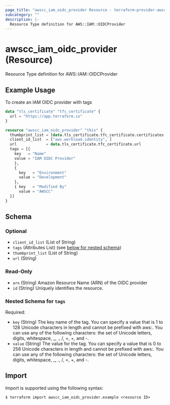 ```yaml
---
page_title: "awscc_iam_oidc_provider Resource - terraform-provider-awscc"
subcategory: ""
description: |-
  Resource Type definition for AWS::IAM::OIDCProvider
---
```


# awscc_iam_oidc_provider (Resource)

Resource Type definition for AWS::IAM::OIDCProvider

## Example Usage

To create an IAM OIDC provider with tags
```terraform
data "tls_certificate" "tfc_certificate" {
  url = "https://app.terraform.io"
}

resource "awscc_iam_oidc_provider" "this" {
  thumbprint_list = [data.tls_certificate.tfc_certificate.certificates[0].sha1_fingerprint]
  client_id_list  = ["aws.workload.identity", ]
  url             = data.tls_certificate.tfc_certificate.url
  tags = [{
    key   = "Name"
    value = "IAM OIDC Provider"
    },
    {
      key   = "Environment"
      value = "Development"
    },
    { key   = "Modified By"
      value = "AWSCC"
  }]
}
```

<!-- schema generated by tfplugindocs -->
## Schema

### Optional

- `client_id_list` (List of String)
- `tags` (Attributes List) (see [below for nested schema](#nestedatt--tags))
- `thumbprint_list` (List of String)
- `url` (String)

### Read-Only

- `arn` (String) Amazon Resource Name (ARN) of the OIDC provider
- `id` (String) Uniquely identifies the resource.

<a id="nestedatt--tags"></a>
### Nested Schema for `tags`

Required:

- `key` (String) The key name of the tag. You can specify a value that is 1 to 128 Unicode characters in length and cannot be prefixed with aws:. You can use any of the following characters: the set of Unicode letters, digits, whitespace, _, ., /, =, +, and -.
- `value` (String) The value for the tag. You can specify a value that is 0 to 256 Unicode characters in length and cannot be prefixed with aws:. You can use any of the following characters: the set of Unicode letters, digits, whitespace, _, ., /, =, +, and -.

## Import

Import is supported using the following syntax:

```shell
$ terraform import awscc_iam_oidc_provider.example <resource ID>
```
